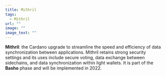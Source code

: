 ```yaml
---
title: Mithril
tags:
  - Mithril
url: ""
image: ""
image_text: ""
---
```


**Mithril**: the Cardano upgrade to streamline the speed and efficiency of data synchronization between applications. Mithril retains strong security settings and its uses include secure voting, data exchange between sidechains, and data synchronization within light wallets. It is part of the **Basho** phase and will be implemented in 2022.

